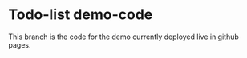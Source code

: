 # Todo-list demo-code
This branch is the code for the demo currently deployed live in github pages.
